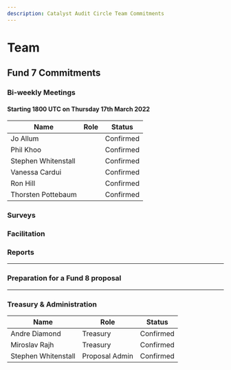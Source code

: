 ```yaml
---
description: Catalyst Audit Circle Team Commitments
---
```


# Team

## Fund 7 Commitments

### Bi-weekly Meetings

#### Starting 1800 UTC on Thursday 17th March 2022&#x20;

| Name                | Role | Status    |
| ------------------- | ---- | --------- |
| Jo Allum            |      | Confirmed |
| Phil Khoo           |      | Confirmed |
| Stephen Whitenstall |      | Confirmed |
| Vanessa Cardui      |      | Confirmed |
| Ron Hill            |      | Confirmed |
| Thorsten Pottebaum  |      | Confirmed |

### Surveys

### Facilitation

### **Reports**

***

### **Preparation for a Fund 8 proposal**

***

### Treasury & Administration

| Name                | Role           | Status    |
| ------------------- | -------------- | --------- |
| Andre Diamond       | Treasury       | Confirmed |
| Miroslav Rajh       | Treasury       | Confirmed |
| Stephen Whitenstall | Proposal Admin | Confirmed |

###
